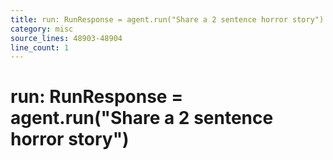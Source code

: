 ```yaml
---
title: run: RunResponse = agent.run("Share a 2 sentence horror story")
category: misc
source_lines: 48903-48904
line_count: 1
---
```


# run: RunResponse = agent.run("Share a 2 sentence horror story")
